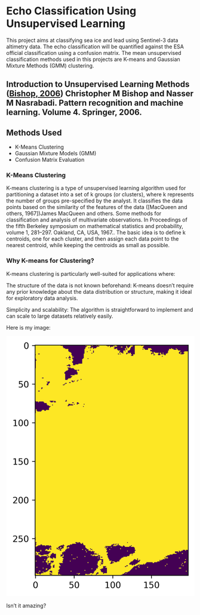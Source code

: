 # Echo Classification Using Unsupervised Learning
This project aims at classifying sea ice and lead using Sentinel-3 data altimetry data. The echo classification will be quantified against the ESA official classification using a confusion matrix. The mean unsupervised classification methods used in this projects are K-means and Gaussian Mixture Methods (GMM) clustering.
## Introduction to Unsupervised Learning Methods ([Bishop, 2006](https://example.com)) Christopher M Bishop and Nasser M Nasrabadi. Pattern recognition and machine learning. Volume 4. Springer, 2006.
## Methods Used
- K-Means Clustering
- Gaussian Mixture Models (GMM)
- Confusion Matrix Evaluation
### K-Means Clustering
K-means clustering is a type of unsupervised learning algorithm used for partitioning a dataset into a set of k groups (or clusters), where k represents the number of groups pre-specified by the analyst. It classifies the data points based on the similarity of the features of the data ([MacQueen and others, 1967])James MacQueen and others. Some methods for classification and analysis of multivariate observations. In Proceedings of the fifth Berkeley symposium on mathematical statistics and probability, volume 1, 281–297. Oakland, CA, USA, 1967.. The basic idea is to define k centroids, one for each cluster, and then assign each data point to the nearest centroid, while keeping the centroids as small as possible.
### Why K-means for Clustering?
K-means clustering is particularly well-suited for applications where:

The structure of the data is not known beforehand: K-means doesn’t require any prior knowledge about the data distribution or structure, making it ideal for exploratory data analysis.

Simplicity and scalability: The algorithm is straightforward to implement and can scale to large datasets relatively easily.



Here is my image:





![hi](RF_image2_sample3_22075867.png)

Isn’t it amazing?
